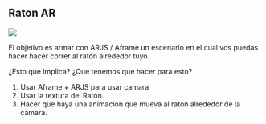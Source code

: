 ## Raton AR

<img src="https://media.giphy.com/media/l1J9ySdWv7XDdW9qM/giphy.gif">


El objetivo es armar con ARJS / Aframe un escenario en el cual vos puedas hacer hacer correr al ratón alrededor tuyo.

¿Esto que implica?
¿Que tenemos que hacer para esto?

1) Usar Aframe + ARJS para usar camara
1) Usar la textura del Ratón.
2) Hacer que haya una animacion que mueva al raton alrededor de la camara.